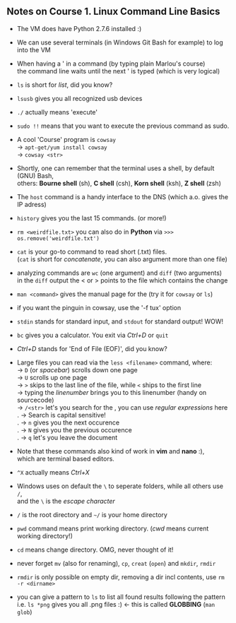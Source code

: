 ## Notes on Course 1. Linux Command Line Basics

* The VM does have Python 2.7.6 installed :)
* We can use several terminals (in Windows Git Bash for example) to log into the VM
* When having a ' in a command (by typing plain Marlou's course)   
  the command line waits until the next ' is typed (which is very logical)
* `ls` is short for _list_, did you know?
* `lsusb` gives you all recognized usb devices
* `./` actually means 'execute'
* `sudo !!` means that you want to execute the previous command as sudo.
* A cool 'Course' program is `cowsay`  
    -> `apt-get/yum install cowsay`  
    -> `cowsay <str>`
* Shortly, one can remember that the terminal uses a shell, by default (GNU) Bash,  
  others: **Bourne shell** (sh), **C shell** (csh), **Korn shell** (ksh), **Z shell** (zsh)
* The `host` command is a handy interface to the DNS (which a.o. gives the IP adress)
* `history` gives you the last 15 commands. (or more!)
* `rm <weirdfile.txt>` you can also do in **Python** via `>>> os.remove('weirdfile.txt')`


* `cat` is your go-to command to read short (.txt) files.  
  (`cat` is short for _concatenate_, you can also argument more than one file)
* analyzing commands are `wc` (one argument) and `diff` (two arguments)  
  in the `diff` output the < or > points to the file which contains the change
* `man <command>` gives the manual page for the <command> (try it for `cowsay` or `ls`)
* if you want the pinguin in cowsay, use the '-f tux' option
* `stdin` stands for standard input, and `stdout` for standard output! WOW!
* `bc` gives you a calculator. You exit via _Ctrl+D_ or `quit`
* _Ctrl+D_ stands for 'End of File (EOF)', did you know?
* Large files you can read via the `less <filename>` command, where:  
    -> `D` (or _spacebar_) scrolls down one page  
    -> `U` scrolls up one page  
    -> `>` skips to the last line of the file, while `<` ships to the first line  
    -> typing the _linenumber_ brings you to this linenumber (handy on sourcecode)  
    -> `/<str>` let's you search for the <str>, you can use _regular expressions_ here  
    .  -> Search is capital sensitive!  
    .  -> `n` gives you the next occurence  
    .  -> `N` gives you the previous occurence  
    .  -> `q` let's you leave the document  
* Note that these commands also kind of work in **vim** and **nano** :),   
  which are terminal based editors.  
* `^X` actually means _Ctrl+X_


* Windows uses on default the `\` to seperate folders, while all others use `/`,   
  and the `\` is the _escape character_
* `/` is the root directory and `~/` is your home directory
* `pwd` command means print working directory. (_cwd_ means current working directory!)
* `cd` means change directory. OMG, never thought of it!
* never forget `mv` (also for renaming), `cp`, `creat` (`open`) and `mkdir`, `rmdir` 
* `rmdir` is only possible on empty dir, removing a dir incl contents, use `rm -r <dirname>`
* you can give a pattern to `ls` to list all found results following the pattern
  i.e. `ls *png` gives you all .png files :) <- this is called **GLOBBING** (`man glob`)
